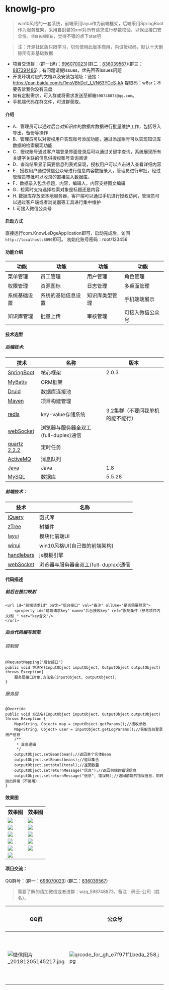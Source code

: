 # knowlg-pro

> win10风格的一套系统，前端采用layui作为前端框架，后端采用SpringBoot作为服务框架，采用自封装的xml对所有请求进行参数校验，以保证接口安全性。`项目长期更新`，觉得不错的点下star吧

> 注：开源社区版只限学习，切勿使用此版本商用，内设授权码，默认十天删除所有非基础数据

- 项目交流群：(群一(满)：[696070023](http://shang.qq.com/wpa/qunwpa?idkey=e9aace2bf3e05f37ed5f0377c3827c6683d970ac0bcc61b601f70dc861053229))(群二：[836039567](https://shang.qq.com/wpa/qunwpa?idkey=7bb6f29b27f772aadca9c7c4e384f7833c64e9c3c947b5e946c7b303d1fe174a))(群三：[887391486](https://shang.qq.com/wpa/qunwpa?idkey=a65f2e0292eb1048bb13abb7adca302bd83e3465974861ec1f04c2f7fffc4d99))；有问题请提Issues，优先回答Issues问题
- 开发环境对应的文档以及安装包地址：链接：https://pan.baidu.com/s/1msVBhDcf_I_VN63YCcS-kA 提取码：w8sr；不要告诉我你没有云盘
- 如有定制需求，可入群或将需求发送至邮箱`598748873@qq.com`。
- 手机端代码在群文件，可进群获取。

#### 介绍

- A．管理员可以通过后台对知识库的数据库数据进行批量维护工作，包括导入导出，备份等操作
- B．管理员可以对授权用户实现账号添加功能，通过添加账号可以实现知识库数据的检索展现功能
- C．授权账号通过客户端登录界面登录后可以通过关键字查询，系统展现所有关键字关联的信息供授权账号查询阅读
- D．查询结果显示简要信息列表式呈现，授权用户可以点击进入查看详细内容
- E．授权用户通过微信公众号进行信息内容数据录入，管理员进行审批，经过管理员审批可以收录的直接进入数据库。
- F．数据录入包含标题，内容，编辑人，内容支持图文编辑
- G．检索时支持选择检索对象是标题还是内容
- H. 数据库存放至本地服务器，客户端可以通过手机进行授权访问，管理员可以通过客户端或者浏览器等工具进行集中维护
- I. 可接入微信公众号

#### 启动方式
直接运行com.KnowLeDgeApplication即可，启动完成后，访问`http://localhost:8090`即可。 初始化账号密码：root/123456

#### 功能介绍

功能|功能|功能|功能
-------|-------|-------|-------
菜单管理|员工管理|用户管理|角色管理
权限管理|资源图标|日志管理|多桌面管理
系统基础设置|系统的基础信息设置|知识库类型管理|手机端端展示
知识库管理|批量上传|审核管理|可接入微信公众号

#### 技术选型

##### 后端技术:

技术|名称|版本
---|---|---
[SpringBoot](http://spring.io/projects/spring-boot)|核心框架|2.0.3
[MyBatis](http://www.mybatis.org/mybatis-3/zh/index.html)|ORM框架
[Druid](https://github.com/alibaba/druid)|数据库连接池|
[Maven](http://maven.apache.org/)|项目构建管理|
[redis](https://redis.io/)|key-value存储系统|3.2集群（不要问我单机的能不能行）
[webSocket](http://www.runoob.com/html/html5-websocket.html)|浏览器与服务器全双工(full-duplex)通信|
[quartz 2.2.2](http://www.quartz-scheduler.org/)|定时任务|
[ActiveMQ](http://activemq.apache.org/replicated-leveldb-store.html)|消息队列|
[Java]()|Java|1.8
[MySQL]()|数据库|5.5.28

##### 前端技术：

技术|名称
---|---
[jQuery](http://jquery.com/)|函式库
[zTree](http://www.treejs.cn/v3/)|树插件
[layui](https://www.layui.com/)|模块化前端UI
[winui](https://gitee.com/doc_wei01/skyeye)|win10风格UI(自己做的前端架构)
[handlebars](http://www.ghostchina.com/introducing-the-handlebars-js-templating-engine/)|js模板引擎
[webSocket](http://www.runoob.com/html/html5-websocket.html)|浏览器与服务器全双工(full-duplex)通信

#### 代码描述
##### 前后台接口映射

```
<url id="前端请求id" path="后台接口" val="备注" allUse="是否需要登录">
	<property id="前端请求key" name="后台接收key" ref="限制条件（参考项目内文档）" var="key含义"/>
</url>
```

##### 后台代码编写规范

###### 控制层

```
@RequestMapping("后台接口")
public void 方法名(InputObject inputObject, OutputObject outputObject) throws Exception{
	服务层接口对象.方法名(inputObject, outputObject);
}
```

###### 服务层

```
@Override
public void 方法名(InputObject inputObject, OutputObject outputObject) throws Exception {
	Map<String, Object> map = inputObject.getParams();//接收参数
	Map<String, Object> user = inputObject.getLogParams();//获取当前登录用户信息
	/**
	 * 业务逻辑
	 */
	outputObject.setBean(bean);//返回单个实体Bean
	outputObject.setBeans(beans);//返回集合
	outputObject.settotal(total);//返回数量
	outputObject.setreturnMessage("信息");//返回前端的错误信息
	outputObject.setreturnMessage("信息", 错误码);//返回前端的错误信息，同时抛出异常（不常用）
}
```

#### 效果图

|效果图|效果图|
| ------------- | ------------- |
|![](https://images.gitee.com/uploads/images/2019/1011/123357_6cbb13ab_1541735.jpeg "")|![](https://s2.ax1x.com/2019/10/11/uHb0jx.jpg "")|
|![](https://images.gitee.com/uploads/images/2019/1011/123435_dbe0068f_1541735.jpeg "")|![](https://s2.ax1x.com/2019/10/11/uHbRCd.jpg "")|
|![](https://images.gitee.com/uploads/images/2019/1011/123526_49900070_1541735.jpeg "")|![](https://s2.ax1x.com/2019/10/11/uHbhvt.jpg "")|
|![](https://images.gitee.com/uploads/images/2019/1011/123700_2a8b9135_1541735.png "")|![](https://s2.ax1x.com/2019/10/11/uHbzrV.png "")|
|![](https://images.gitee.com/uploads/images/2019/1011/123735_a65d3eeb_1541735.png "")|![](https://s2.ax1x.com/2019/10/11/uHqFPJ.jpg "")|
|![](https://s2.ax1x.com/2019/10/11/uHqkG9.png "")||

#### 项目交流：

QQ群号：(群一：[696070023](http://shang.qq.com/wpa/qunwpa?idkey=e9aace2bf3e05f37ed5f0377c3827c6683d970ac0bcc61b601f70dc861053229))
(群二：[836039567](https://shang.qq.com/wpa/qunwpa?idkey=7bb6f29b27f772aadca9c7c4e384f7833c64e9c3c947b5e946c7b303d1fe174a))

> 需要了解的请加微信或者进群：wzq_598748873，备注：码云-公司（姓名）。

|QQ群|公众号|微信群|
|-------|-------|-------|
|![](https://images.gitee.com/uploads/images/2018/1205/145236_4fce6966_1541735.jpeg "微信图片_20181205145217.jpg")|![](https://images.gitee.com/uploads/images/2018/1207/083137_48330589_1541735.jpeg "qrcode_for_gh_e7f97ff1beda_258.jpg")|![输入图片说明](https://images.gitee.com/uploads/images/2019/1026/125556_ff89219a_1541735.jpeg "123.jpg")|
